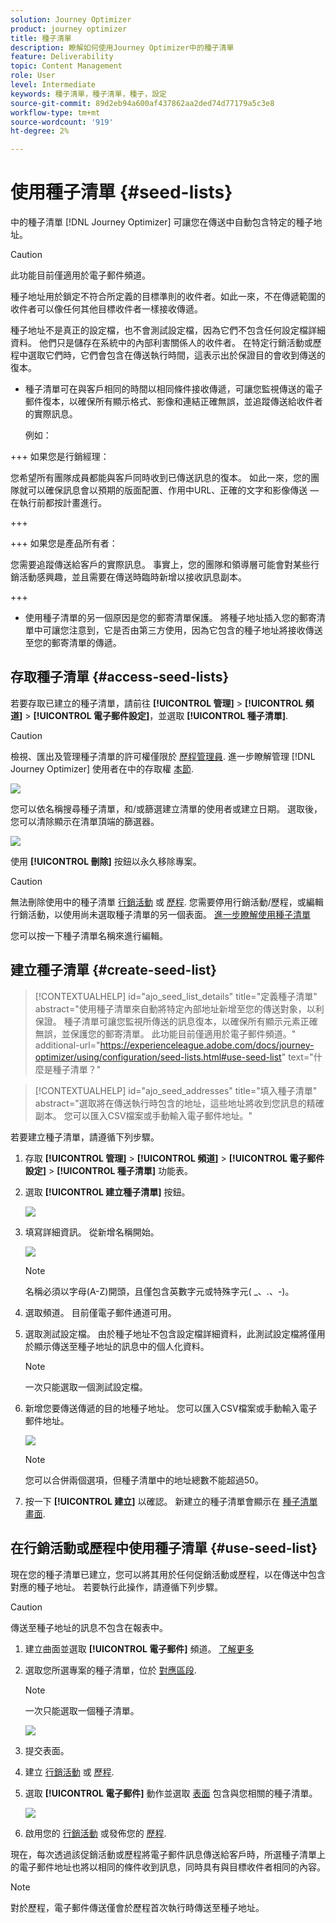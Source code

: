 ```yaml
---
solution: Journey Optimizer
product: journey optimizer
title: 種子清單
description: 瞭解如何使用Journey Optimizer中的種子清單
feature: Deliverability
topic: Content Management
role: User
level: Intermediate
keywords: 種子清單，種子清單，種子，設定
source-git-commit: 89d2eb94a600af437862aa2ded74d77179a5c3e8
workflow-type: tm+mt
source-wordcount: '919'
ht-degree: 2%

---
```


# 使用種子清單 {#seed-lists}

中的種子清單 [!DNL Journey Optimizer] 可讓您在傳送中自動包含特定的種子地址。

>[!CAUTION]
>
>此功能目前僅適用於電子郵件頻道。

種子地址用於鎖定不符合所定義的目標準則的收件者。如此一來，不在傳遞範圍的收件者可以像任何其他目標收件者一樣接收傳遞。

種子地址不是真正的設定檔，也不會測試設定檔，因為它們不包含任何設定檔詳細資料。 他們只是儲存在系統中的內部利害關係人的收件者。 在特定行銷活動或歷程中選取它們時，它們會包含在傳送執行時間，這表示出於保證目的會收到傳送的復本。

* 種子清單可在與客戶相同的時間以相同條件接收傳遞，可讓您監視傳送的電子郵件復本，以確保所有顯示格式、影像和連結正確無誤，並追蹤傳送給收件者的實際訊息。

  例如：

+++ 如果您是行銷經理：

  您希望所有團隊成員都能與客戶同時收到已傳送訊息的復本。 如此一來，您的團隊就可以確保訊息會以預期的版面配置、作用中URL、正確的文字和影像傳送 — 在執行前都按計畫進行。

+++

+++ 如果您是產品所有者：

  您需要追蹤傳送給客戶的實際訊息。 事實上，您的團隊和領導層可能會對某些行銷活動感興趣，並且需要在傳送時臨時新增以接收訊息副本。

+++

* 使用種子清單的另一個原因是您的郵寄清單保護。 將種子地址插入您的郵寄清單中可讓您注意到，它是否由第三方使用，因為它包含的種子地址將接收傳送至您的郵寄清單的傳遞。

## 存取種子清單 {#access-seed-lists}

若要存取已建立的種子清單，請前往 **[!UICONTROL 管理]** > **[!UICONTROL 頻道]** > **[!UICONTROL 電子郵件設定]**，並選取 **[!UICONTROL 種子清單]**.

>[!CAUTION]
>
>檢視、匯出及管理種子清單的許可權僅限於 [歷程管理員](../administration/ootb-product-profiles.md#journey-administrator). 進一步瞭解管理 [!DNL Journey Optimizer] 使用者在中的存取權 [本節](../administration/permissions-overview.md).

![](assets/seed-list-access.png)

您可以依名稱搜尋種子清單，和/或篩選建立清單的使用者或建立日期。 選取後，您可以清除顯示在清單頂端的篩選器。

![](assets/seed-list-filtering.png)

使用 **[!UICONTROL 刪除]** 按鈕以永久移除專案。

>[!CAUTION]
>
>無法刪除使用中的種子清單 [行銷活動](../campaigns/review-activate-campaign.md) 或 [歷程](../building-journeys/publishing-the-journey.md). 您需要停用行銷活動/歷程，或編輯行銷活動，以使用尚未選取種子清單的另一個表面。 [進一步瞭解使用種子清單](#use-seed-list)

您可以按一下種子清單名稱來進行編輯。 <!--Use the **[!UICONTROL Edit]** button to edit a seed list.-->

## 建立種子清單 {#create-seed-list}

>[!CONTEXTUALHELP]
>id="ajo_seed_list_details"
>title="定義種子清單"
>abstract="使用種子清單來自動將特定內部地址新增至您的傳送對象，以利保證。 種子清單可讓您監視所傳送的訊息復本，以確保所有顯示元素正確無誤，並保護您的郵寄清單。 此功能目前僅適用於電子郵件頻道。"
>additional-url="https://experienceleague.adobe.com/docs/journey-optimizer/using/configuration/seed-lists.html#use-seed-list" text="什麼是種子清單？"

>[!CONTEXTUALHELP]
>id="ajo_seed_addresses"
>title="填入種子清單"
>abstract="選取將在傳送執行時包含的地址，這些地址將收到您訊息的精確副本。 您可以匯入CSV檔案或手動輸入電子郵件地址。"

若要建立種子清單，請遵循下列步驟。

1. 存取 **[!UICONTROL 管理]** > **[!UICONTROL 頻道]** > **[!UICONTROL 電子郵件設定]** > **[!UICONTROL 種子清單]** 功能表。

1. 選取 **[!UICONTROL 建立種子清單]** 按鈕。

   ![](assets/seed-list-create-button.png)

1. 填寫詳細資訊。 從新增名稱開始。

   ![](assets/seed-list-details.png)

   >[!NOTE]
   >
   >名稱必須以字母(A-Z)開頭，且僅包含英數字元或特殊字元( _、.、-)。

1. 選取頻道。 目前僅電子郵件通道可用。

1. 選取測試設定檔。 由於種子地址不包含設定檔詳細資料，此測試設定檔將僅用於顯示傳送至種子地址的訊息中的個人化資料。

   >[!NOTE]
   >
   >一次只能選取一個測試設定檔。

1. 新增您要傳送傳遞的目的地種子地址。 您可以匯入CSV檔案或手動輸入電子郵件地址。

   ![](assets/seed-list-email-addresses.png)

   >[!NOTE]
   >
   >您可以合併兩個選項，但種子清單中的地址總數不能超過50。

1. 按一下 **[!UICONTROL 建立]** 以確認。 新建立的種子清單會顯示在 [種子清單畫面](#access-seed-lists).

## 在行銷活動或歷程中使用種子清單 {#use-seed-list}

現在您的種子清單已建立，您可以將其用於任何促銷活動或歷程，以在傳送中包含對應的種子地址。 若要執行此操作，請遵循下列步驟。

>[!CAUTION]
>
>傳送至種子地址的訊息不包含在報表中。

1. 建立曲面並選取 **[!UICONTROL 電子郵件]** 頻道。 [了解更多](../email/email-settings.md)

1. 選取您所選專案的種子清單，位於 [對應區段](../email/email-settings.md#seed-list).

   >[!NOTE]
   >
   >一次只能選取一個種子清單。

   ![](assets/seed-list-surface.png)

1. 提交表面。

1. 建立 [行銷活動](../campaigns/create-campaign.md) 或 [歷程](../building-journeys/journey-gs.md).

1. 選取 **[!UICONTROL 電子郵件]** 動作並選取 [表面](channel-surfaces.md) 包含與您相關的種子清單。

   ![](assets/seed-list-campaign-email.png)

1. 啟用您的 [行銷活動](../campaigns/review-activate-campaign.md) 或發佈您的 [歷程](../building-journeys/publishing-the-journey.md).

現在，每次透過該促銷活動或歷程將電子郵件訊息傳送給客戶時，所選種子清單上的電子郵件地址也將以相同的條件收到訊息，同時具有與目標收件者相同的內容。

>[!NOTE]
>
>對於歷程，電子郵件傳送僅會於歷程首次執行時傳送至種子地址。


